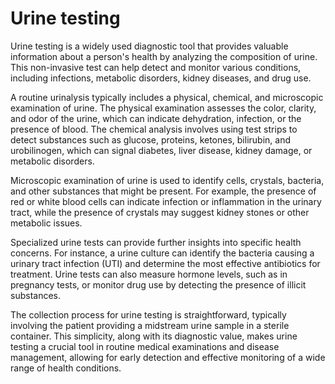 <!--
source: GPT-4o
sibs: blood-testing, saliva-testing, urine-testing
tags: tests
-->

# Urine testing

Urine testing is a widely used diagnostic tool that provides valuable information about a person's health by analyzing the composition of urine. This non-invasive test can help detect and monitor various conditions, including infections, metabolic disorders, kidney diseases, and drug use.

A routine urinalysis typically includes a physical, chemical, and microscopic examination of urine. The physical examination assesses the color, clarity, and odor of the urine, which can indicate dehydration, infection, or the presence of blood. The chemical analysis involves using test strips to detect substances such as glucose, proteins, ketones, bilirubin, and urobilinogen, which can signal diabetes, liver disease, kidney damage, or metabolic disorders.

Microscopic examination of urine is used to identify cells, crystals, bacteria, and other substances that might be present. For example, the presence of red or white blood cells can indicate infection or inflammation in the urinary tract, while the presence of crystals may suggest kidney stones or other metabolic issues.

Specialized urine tests can provide further insights into specific health concerns. For instance, a urine culture can identify the bacteria causing a urinary tract infection (UTI) and determine the most effective antibiotics for treatment. Urine tests can also measure hormone levels, such as in pregnancy tests, or monitor drug use by detecting the presence of illicit substances.

The collection process for urine testing is straightforward, typically involving the patient providing a midstream urine sample in a sterile container. This simplicity, along with its diagnostic value, makes urine testing a crucial tool in routine medical examinations and disease management, allowing for early detection and effective monitoring of a wide range of health conditions.
